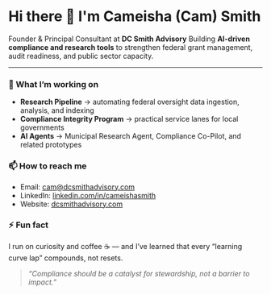 # Hi there 👋 I'm Cameisha (Cam) Smith  

Founder & Principal Consultant at **DC Smith Advisory**
Building **AI-driven compliance and research tools** to strengthen federal grant management, audit readiness, and public sector capacity.  

---

### 🚀 What I’m working on
- **Research Pipeline** → automating federal oversight data ingestion, analysis, and indexing   
- **Compliance Integrity Program** → practical service lanes for local governments  
- **AI Agents** → Municipal Research Agent, Compliance Co-Pilot, and related prototypes  

### 📫 How to reach me
- Email: cam@dcsmithadvisory.com  
- LinkedIn: [linkedin.com/in/cameishasmith](https://www.linkedin.com/in/cameishasmith)  
- Website: [dcsmithadvisory.com](https://www.dcsmithadvisory.com)  

### ⚡ Fun fact
I run on curiosity and coffee ☕ — and I’ve learned that every “learning curve lap” compounds, not resets.  

> *“Compliance should be a catalyst for stewardship, not a barrier to impact.”*
